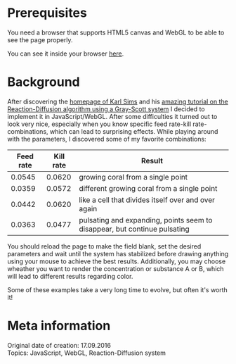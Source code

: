 # Prerequisites
You need a browser that supports HTML5 canvas and WebGL to be able to see the page properly.

You can see it inside your browser [here](https://sigalor.github.io/lookwhaticando/html-css-javascript/reaction-diffusion/).

# Background
After discovering the [homepage of Karl Sims](http://www.karlsims.com/) and his [amazing tutorial on the Reaction-Diffusion algorithm using a Gray-Scott system](http://www.karlsims.com/rd.html) I decided to implement it in JavaScript/WebGL. After some difficulties it turned out to look very nice, especially when you know specific feed rate-kill rate-combinations, which can lead to surprising effects. While playing around with the parameters, I discovered some of my favorite combinations:

Feed rate | Kill rate | Result
--------- | --------- | ------
0.0545 | 0.0620 | growing coral from a single point
0.0359 | 0.0572 | different growing coral from a single point
0.0442 | 0.0620 | like a cell that divides itself over and over again
0.0363 | 0.0477 | pulsating and expanding, points seem to disappear, but continue pulsating

You should reload the page to make the field blank, set the desired parameters and wait until the system has stabilized before drawing anything using your mouse to achieve the best results. Additionally, you may choose wheather you want to render the concentration or substance A or B, which will lead to different results regarding color.

Some of these examples take a very long time to evolve, but often it's worth it!

# Meta information
Original date of creation: 17.09.2016  
Topics: JavaScript, WebGL, Reaction-Diffusion system

